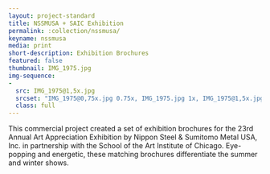 ```yaml
---
layout: project-standard
title: NSSMUSA + SAIC Exhibition
permalink: :collection/nssmusa/
keyname: nssmusa
media: print
short-description: Exhibition Brochures
featured: false
thumbnail: IMG_1975.jpg
img-sequence:
- 
  src: IMG_1975@1,5x.jpg
  srcset: "IMG_1975@0,75x.jpg 0.75x, IMG_1975.jpg 1x, IMG_1975@1,5x.jpg 1.5x"
  class: full
---
```


This commercial project created a set of exhibition brochures for the 23rd Annual Art Appreciation Exhibition by Nippon Steel & Sumitomo Metal USA, Inc. in partnership with the School of the Art Institute of Chicago. Eye-popping and energetic, these matching brochures differentiate the summer and winter shows.